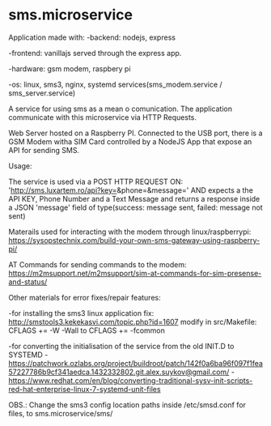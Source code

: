 # sms.microservice

Application made with:
-backend: nodejs, express

-frontend: vanillajs served through the express app.

-hardware: gsm modem, raspbery pi

-os: linux, sms3, nginx, systemd services(sms_modem.service / sms_server.service)


A service for using sms as a mean o comunication. 
The application communicate with this microservice via HTTP Requests.

Web Server hosted on a Raspberry PI. 
Connected to the USB port, there is a GSM Modem witha SIM Card controlled by a NodeJS App that expose an API for sending SMS.

Usage:

The service is used via a POST HTTP REQUEST ON: 'http://sms.luxartem.ro/api?key=<apiKey>&phone=<phone>&message=<message>' AND expects a the API KEY, Phone Number and a Text Message and returns a response inside a JSON 'message' field of type(success: message sent, failed: message not sent)

Materails used for interacting with the modem through linux/raspberrypi:
https://sysopstechnix.com/build-your-own-sms-gateway-using-raspberry-pi/

AT Commands for sending commands to the modem:
https://m2msupport.net/m2msupport/sim-at-commands-for-sim-presense-and-status/

Other materials for error fixes/repair features:

-for installing the sms3 linux application fix: http://smstools3.kekekasvi.com/topic.php?id=1607
    modify in src/Makefile: 
    CFLAGS += -W -Wall
    to
    CFLAGS += -fcommon

-for converting the initialisation of the service from the old INIT.D to SYSTEMD
    -https://patchwork.ozlabs.org/project/buildroot/patch/142f0a6ba96f097f1fea57227786b9cf341aedca.1432332802.git.alex.suykov@gmail.com/
    -https://www.redhat.com/en/blog/converting-traditional-sysv-init-scripts-red-hat-enterprise-linux-7-systemd-unit-files

OBS.:
Change the sms3 config location paths inside /etc/smsd.conf for files, to sms.microservice/sms/
